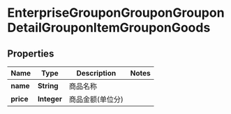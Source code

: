 # EnterpriseGrouponGrouponGrouponDetailGrouponItemGrouponGoods

## Properties
Name | Type | Description | Notes
------------ | ------------- | ------------- | -------------
**name** | **String** | 商品名称 | 
**price** | **Integer** | 商品金额(单位分) | 
